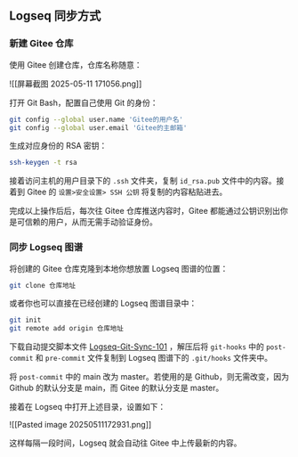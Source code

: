 ## Logseq 同步方式

### 新建 Gitee 仓库

使用 Gitee 创建仓库，仓库名称随意：

![[屏幕截图 2025-05-11 171056.png]]

打开 Git Bash，配置自己使用 Git 的身份：

```bash
git config --global user.name 'Gitee的用户名'
git config --global user.email 'Gitee的主邮箱'
```

生成对应身份的 RSA 密钥：

```bash
ssh-keygen -t rsa
```

接着访问主机的用户目录下的 `.ssh` 文件夹，复制 `id_rsa.pub` 文件中的内容。接着到 Gitee 的 `设置>安全设置> SSH 公钥` 将复制的内容粘贴进去。

完成以上操作后后，每次往 Gitee 仓库推送内容时，Gitee 都能通过公钥识别出你是可信赖的用户，从而无需手动验证身份。

### 同步 Logseq 图谱

将创建的 Gitee 仓库克隆到本地你想放置 Logseq 图谱的位置：

`````bash
git clone 仓库地址
`````

或者你也可以直接在已经创建的 Logseq 图谱目录中：

```bash
git init
git remote add origin 仓库地址
```

下载自动提交脚本文件 [Logseq-Git-Sync-101](https://github.com/CharlesChiuGit/Logseq-Git-Sync-101) ，解压后将 `git-hooks` 中的 `post-commit` 和 `pre-commit` 文件复制到 Logseq 图谱下的 `.git/hooks` 文件夹中。

将 `post-commit` 中的 main 改为 master。若使用的是 Github，则无需改变，因为 Github 的默认分支是 main，而 Gitee 的默认分支是 master。

接着在 Logseq 中打开上述目录，设置如下：

![[Pasted image 20250511172931.png]]

这样每隔一段时间，Logseq 就会自动往 Gitee 中上传最新的内容。